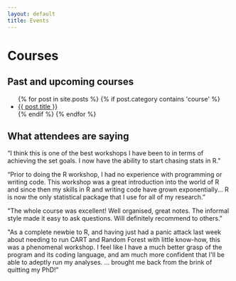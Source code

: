 ```yaml
---
layout: default
title: Events
---
```


# Courses

## Past and upcoming courses

<ul class="list_post">
    {% for post in site.posts %}
    {% if post.category contains 'course' %}
  <li><a class="button_post" href="{{ post.url }}">{{ post.title }} </a></li>
    {% endif %}
  {% endfor %}
</ul>

## What attendees are saying

“I think this is one of the best workshops I have been to in terms of achieving the set goals. I now have the ability to start chasing stats in R."

“Prior to doing the R workshop, I had no experience with programming or writing code. This workshop was a great introduction into the world of R and since then my skills in R and writing code have grown exponentially... R is now the only statistical package that I use for all of my research.”

"The whole course was excellent! Well organised, great notes. The informal style made it easy to ask questions. Will definitely recommend to others."

"As a complete newbie to R, and having just had a panic attack last week about needing to run CART and Random Forest with little know-how, this was a phenomenal workshop. I feel like I have a much better grasp of the program and its coding language, and am much more confident that I'll be able to adeptly run my analyses. ... brought me back from the brink of quitting my PhD!”
